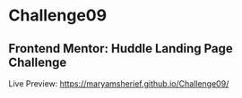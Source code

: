 # Challenge09
## Frontend Mentor: Huddle Landing Page Challenge
Live Preview: https://maryamsherief.github.io/Challenge09/
